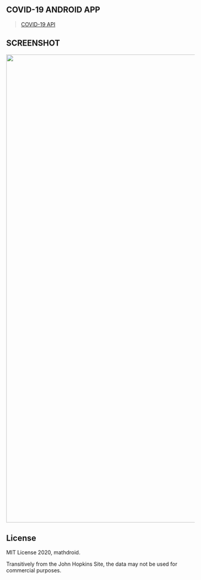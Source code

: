 ## COVID-19 ANDROID APP
> [COVID-19 API](https://github.com/mathdroid/covid-19-api)


## SCREENSHOT
<div align="center">
    <img width="1250" src="https://github.com/sqayner/a-covid19-app/blob/master/covid19thumbnail.png">  
</div>


## License
MIT License 2020, mathdroid.

Transitively from the John Hopkins Site, the data may not be used for commercial purposes.